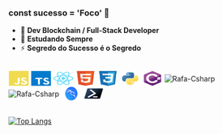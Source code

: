 ### const sucesso = 'Foco' 👋


- 🔭 **Dev Blockchain / Full-Stack Developer** 
- 🌱 **Estudando Sempre**
- ⚡ **Segredo do Sucesso é o Segredo**

<div style="display: inline_block"><br>
  <img align="center" alt="Rafa-Js" height="30" width="40" src="https://raw.githubusercontent.com/devicons/devicon/master/icons/javascript/javascript-plain.svg">
  <img align="center" alt="Rafa-Ts" height="30" width="40" src="https://raw.githubusercontent.com/devicons/devicon/master/icons/typescript/typescript-plain.svg">
  <img align="center" alt="Rafa-React" height="30" width="40" src="https://raw.githubusercontent.com/devicons/devicon/master/icons/react/react-original.svg">
  <img align="center" alt="Rafa-HTML" height="30" width="40" src="https://raw.githubusercontent.com/devicons/devicon/master/icons/html5/html5-original.svg">
  <img align="center" alt="Rafa-CSS" height="30" width="40" src="https://raw.githubusercontent.com/devicons/devicon/master/icons/css3/css3-original.svg">
  <img align="center" alt="Rafa-Python" height="30" width="40" src="https://raw.githubusercontent.com/devicons/devicon/master/icons/python/python-original.svg">
  <img align="center" alt="Rafa-Csharp" height="30" width="40" src="https://raw.githubusercontent.com/devicons/devicon/master/icons/csharp/csharp-original.svg">
  <img align="center" alt="Rafa-Csharp" height="30" width="40" src="https://upload.wikimedia.org/wikipedia/commons/9/91/Dart-logo-icon.svg">
  <img align="center" alt="Rafa-Csharp" height="30" width="40" src="https://upload.wikimedia.org/wikipedia/commons/d/d9/Node.js_logo.svg">
   <img align="center" alt="Rafa-Csharp" height="30" width="40" src="https://github.com/I-Am-Jakoby/I-Am-Jakoby/raw/main/img/kali-linux.svg">
 <img align="center" alt="Rafa-Csharp" height="30" width="40" src="https://github.com/I-Am-Jakoby/I-Am-Jakoby/raw/main/img/PowerShell.svg">
</div>
<br>

[![Top Langs](https://github-readme-stats.vercel.app/api/top-langs/?username=wlan000&layout=compact&theme=transparent)](https://github.com/anuraghazra/github-readme-stats)
<br>
